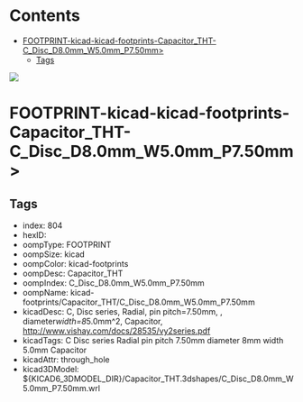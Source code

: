 



Contents
========

* [FOOTPRINT-kicad-kicad-footprints-Capacitor_THT-C_Disc_D8.0mm_W5.0mm_P7.50mm>](#footprint-kicad-kicad-footprints-capacitor_tht-c_disc_d80mm_w50mm_p750mm)
	* [Tags](#tags)
  
![][im]
# FOOTPRINT-kicad-kicad-footprints-Capacitor_THT-C_Disc_D8.0mm_W5.0mm_P7.50mm>

## Tags

- index: 804
- hexID: 
- oompType: FOOTPRINT
- oompSize: kicad
- oompColor: kicad-footprints
- oompDesc: Capacitor_THT
- oompIndex: C_Disc_D8.0mm_W5.0mm_P7.50mm
- oompName: kicad-footprints/Capacitor_THT/C_Disc_D8.0mm_W5.0mm_P7.50mm
- kicadDesc: C, Disc series, Radial, pin pitch=7.50mm, , diameter*width=8*5.0mm^2, Capacitor, http://www.vishay.com/docs/28535/vy2series.pdf
- kicadTags: C Disc series Radial pin pitch 7.50mm  diameter 8mm width 5.0mm Capacitor
- kicadAttr: through_hole
- kicad3DModel: ${KICAD6_3DMODEL_DIR}/Capacitor_THT.3dshapes/C_Disc_D8.0mm_W5.0mm_P7.50mm.wrl



[im]: image.png
